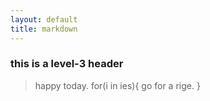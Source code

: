 ```yaml
---
layout: default
title: markdown
---
```

### this is a level-3 header ###
>happy today.
	for(i in ies){
		go for a rige.
	}